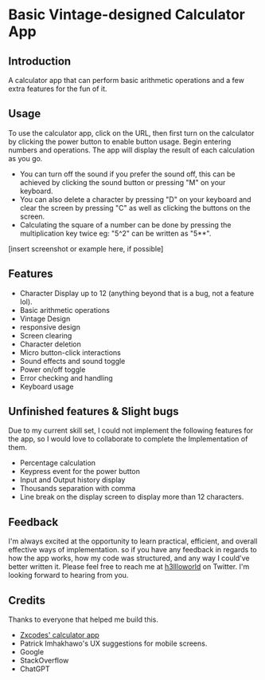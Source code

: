 # Basic Vintage-designed Calculator App

## Introduction

A calculator app that can perform basic arithmetic operations and a few extra features for the fun of it.

## Usage

To use the calculator app, click on the URL, then first turn on the calculator by clicking the power button to enable button usage. Begin entering numbers and operations. The app will display the result of each calculation as you go.

- You can turn off the sound if you prefer the sound off, this can be achieved by clicking the sound button or pressing "M" on your keyboard.
- You can also delete a character by pressing "D" on your keyboard and clear the screen by pressing "C" as well as clicking the buttons on the screen.
- Calculating the square of a number can be done by pressing the multiplication key twice eg: "5^2" can be written as "5\*\*".

[insert screenshot or example here, if possible]

## Features

- Character Display up to 12 (anything beyond that is a bug, not a feature lol).
- Basic arithmetic operations
- Vintage Design
- responsive design
- Screen clearing
- Character deletion
- Micro button-click interactions
- Sound effects and sound toggle
- Power on/off toggle
- Error checking and handling
- Keyboard usage

## Unfinished features & Slight bugs

Due to my current skill set, I could not implement the following features for the app, so I would love to collaborate to complete the Implementation of them.

- Percentage calculation
- Keypress event for the power button
- Input and Output history display
- Thousands separation with comma
- Line break on the display screen to display more than 12 characters.

## Feedback

I'm always excited at the opportunity to learn practical, efficient, and overall effective ways of implementation. so if you have any feedback in regards to how the app works, how my code was structured, and any way I could've better written it. Please feel free to reach me at [h3llloworld](wwww.twitter.com/h3llloworld) on Twitter. I'm looking forward to hearing from you.

## Credits

Thanks to everyone that helped me build this.

- [Zxcodes' calculator app](https://github.com/zxcodes/Calculator/blob/master/scripts/script.js)
- Patrick Imhakhawo's UX suggestions for mobile screens.
- Google
- StackOverflow
- ChatGPT
